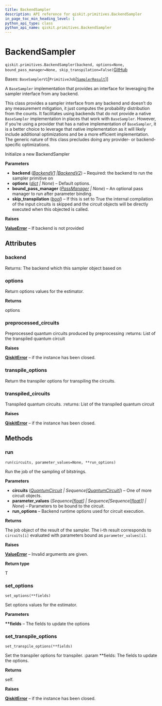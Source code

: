 ```yaml
---
title: BackendSampler
description: API reference for qiskit.primitives.BackendSampler
in_page_toc_min_heading_level: 1
python_api_type: class
python_api_name: qiskit.primitives.BackendSampler
---
```


# BackendSampler

<span id="qiskit.primitives.BackendSampler" />

`qiskit.primitives.BackendSampler(backend, options=None, bound_pass_manager=None, skip_transpilation=False)`[GitHub](https://github.com/qiskit/qiskit/tree/main/qiskit/primitives/backend_sampler.py "view source code")

Bases: `BaseSamplerV1`\[`PrimitiveJob`\[[`SamplerResult`](qiskit.primitives.SamplerResult "qiskit.primitives.base.sampler_result.SamplerResult")]]

A `BaseSampler` implementation that provides an interface for leveraging the sampler interface from any backend.

This class provides a sampler interface from any backend and doesn’t do any measurement mitigation, it just computes the probability distribution from the counts. It facilitates using backends that do not provide a native `BaseSampler` implementation in places that work with `BaseSampler`. However, if you’re using a provider that has a native implementation of `BaseSampler`, it is a better choice to leverage that native implementation as it will likely include additional optimizations and be a more efficient implementation. The generic nature of this class precludes doing any provider- or backend-specific optimizations.

Initialize a new BackendSampler

**Parameters**

*   **backend** ([*BackendV1*](qiskit.providers.BackendV1 "qiskit.providers.BackendV1")  *|*[*BackendV2*](qiskit.providers.BackendV2 "qiskit.providers.BackendV2")) – Required: the backend to run the sampler primitive on
*   **options** ([*dict*](https://docs.python.org/3/library/stdtypes.html#dict "(in Python v3.12)") *| None*) – Default options.
*   **bound\_pass\_manager** ([*PassManager*](qiskit.transpiler.PassManager "qiskit.transpiler.PassManager") *| None*) – An optional pass manager to run after parameter binding.
*   **skip\_transpilation** ([*bool*](https://docs.python.org/3/library/functions.html#bool "(in Python v3.12)")) – If this is set to True the internal compilation of the input circuits is skipped and the circuit objects will be directly executed when this objected is called.

**Raises**

[**ValueError**](https://docs.python.org/3/library/exceptions.html#ValueError "(in Python v3.12)") – If backend is not provided

## Attributes

<span id="qiskit.primitives.BackendSampler.backend" />

### backend

Returns: The backend which this sampler object based on

<span id="qiskit.primitives.BackendSampler.options" />

### options

Return options values for the estimator.

**Returns**

options

<span id="qiskit.primitives.BackendSampler.preprocessed_circuits" />

### preprocessed\_circuits

Preprocessed quantum circuits produced by preprocessing :returns: List of the transpiled quantum circuit

**Raises**

[**QiskitError**](exceptions#qiskit.exceptions.QiskitError "qiskit.exceptions.QiskitError") – if the instance has been closed.

<span id="qiskit.primitives.BackendSampler.transpile_options" />

### transpile\_options

Return the transpiler options for transpiling the circuits.

<span id="qiskit.primitives.BackendSampler.transpiled_circuits" />

### transpiled\_circuits

Transpiled quantum circuits. :returns: List of the transpiled quantum circuit

**Raises**

[**QiskitError**](exceptions#qiskit.exceptions.QiskitError "qiskit.exceptions.QiskitError") – if the instance has been closed.

## Methods

### run

<span id="qiskit.primitives.BackendSampler.run" />

`run(circuits, parameter_values=None, **run_options)`

Run the job of the sampling of bitstrings.

**Parameters**

*   **circuits** ([*QuantumCircuit*](qiskit.circuit.QuantumCircuit "qiskit.circuit.QuantumCircuit") *| Sequence\[*[*QuantumCircuit*](qiskit.circuit.QuantumCircuit "qiskit.circuit.QuantumCircuit")*]*) – One of more circuit objects.
*   **parameter\_values** (*Sequence\[*[*float*](https://docs.python.org/3/library/functions.html#float "(in Python v3.12)")*] | Sequence\[Sequence\[*[*float*](https://docs.python.org/3/library/functions.html#float "(in Python v3.12)")*]] | None*) – Parameters to be bound to the circuit.
*   **run\_options** – Backend runtime options used for circuit execution.

**Returns**

The job object of the result of the sampler. The i-th result corresponds to `circuits[i]` evaluated with parameters bound as `parameter_values[i]`.

**Raises**

[**ValueError**](https://docs.python.org/3/library/exceptions.html#ValueError "(in Python v3.12)") – Invalid arguments are given.

**Return type**

T

### set\_options

<span id="qiskit.primitives.BackendSampler.set_options" />

`set_options(**fields)`

Set options values for the estimator.

**Parameters**

**\*\*fields** – The fields to update the options

### set\_transpile\_options

<span id="qiskit.primitives.BackendSampler.set_transpile_options" />

`set_transpile_options(**fields)`

Set the transpiler options for transpiler. :param \*\*fields: The fields to update the options.

**Returns**

self.

**Raises**

[**QiskitError**](exceptions#qiskit.exceptions.QiskitError "qiskit.exceptions.QiskitError") – if the instance has been closed.

